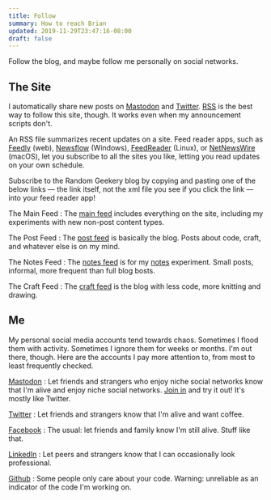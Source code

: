 ```yaml
---
title: Follow
summary: How to reach Brian
updated: 2019-11-29T23:47:16-08:00
draft: false
---
```


Follow the blog, and maybe follow me personally on social networks.

## The Site

I automatically share new posts on [Mastodon][] and [Twitter][].
[RSS][] is the best way to follow this site, though.
It works even when my announcement scripts don't.

An RSS file summarizes recent updates on a site.
Feed reader apps,
such as [Feedly][] (web), [Newsflow][] (Windows), [FeedReader][] (Linux), or [NetNewsWire][] (macOS),
let you subscribe to all the sites you like, letting you read updates on your own schedule.

[RSS]: https://en.wikipedia.org/wiki/RSS

Subscribe to the Random Geekery blog by copying and pasting one of the below links —
the link itself, not the xml file you see if you click the link —
into your feed reader app!

[Feedly]: https://feedly.com
[NetNewsWire]: https://ranchero.com/netnewswire/
[Newsflow]: https://www.microsoft.com/en-us/p/newsflow/9nblggh58s5r
[FeedReader]: https://jangernert.github.io/FeedReader/

The Main Feed
: The [main feed](/index.xml) includes everything on the site, including my experiments with new non-post content types.

The Post Feed
: The [post feed](/post/index.xml) is basically the blog. Posts about code, craft, and whatever else is on my mind.

The Notes Feed
: The [notes feed](/note/index.xml) is for my [notes](/note) experiment. Small posts, informal, more frequent than full blog bosts.

The Craft Feed
: The [craft feed](/categories/craft/index.xml) is the blog with less code, more knitting and drawing.

## Me

My personal social media accounts tend towards chaos. Sometimes I flood them with activity. Sometimes I ignore
them for weeks or months. I'm out there, though. Here are the accounts I pay more attention to, from most to
least frequently checked.

[Mastodon][]
: Let friends and strangers who enjoy niche social networks know that I'm alive and enjoy niche social networks. [Join in](https://joinmastodon.org/) and try it out! It's mostly like Twitter.

[Twitter][]
: Let friends and strangers know that I'm alive and want coffee.

[Facebook](https://www.facebook.com/brianwisti)
: The usual: let friends and family know I'm still alive. Stuff like that.

[LinkedIn](https://www.linkedin.com/in/brianwisti/)
: Let peers and strangers know that I can occasionally look professional.

[Github](https://github.com/brianwisti)
: Some people only care about your code. Warning: unreliable as an indicator of the code I'm working on.

[Mastodon]: https://hackers.town/@randomgeek
[Twitter]: https://twitter.com/brianwisti
